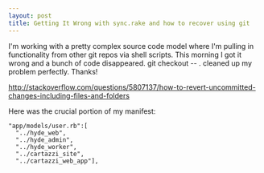 ```yaml
---
layout: post
title: Getting It Wrong with sync.rake and how to recover using git
---
```

	
I'm working with a pretty complex source code model where I'm pulling in functionality from other git repos via shell scripts. This morning I got it wrong and a bunch of code disappeared. git checkout -- . cleaned up my problem perfectly. Thanks! 

http://stackoverflow.com/questions/5807137/how-to-revert-uncommitted-changes-including-files-and-folders

Here was the crucial portion of my manifest:

    "app/models/user.rb":[
      "../hyde_web",
      "../hyde_admin",
      "../hyde_worker",
      "../cartazzi_site",
      "../cartazzi_web_app"],
